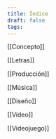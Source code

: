 ```yaml
---
title: Índice
draft: false
tags:
---
```

[[Concepto]]

[[Letras]]

[[Producción]]

[[Música]]

[[Diseño]]

[[Vídeo]]

[[Videojuego]]
